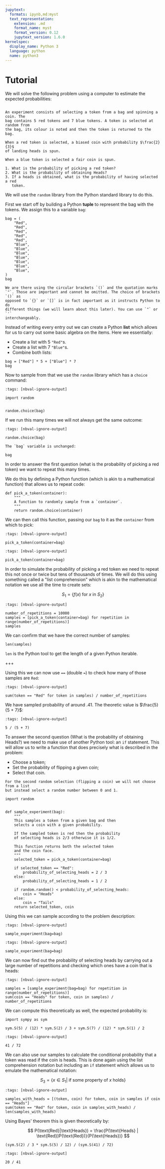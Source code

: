 ```yaml
---
jupytext:
  formats: ipynb,md:myst
  text_representation:
    extension: .md
    format_name: myst
    format_version: 0.12
    jupytext_version: 1.6.0
kernelspec:
  display_name: Python 3
  language: python
  name: python3
---
```


# Tutorial

We will solve the following problem using a computer to estimate the expected
probabilities:


```{admonition} Problem

An experiment consists of selecting a token from a bag and spinning a coin. The
bag contains 5 red tokens and 7 blue tokens. A token is selected at random from
the bag, its colour is noted and then the token is returned to the bag.

When a red token is selected, a biased coin with probability $\frac{2}{3}$
of landing heads is spun.

When a blue token is selected a fair coin is spun.

1. What is the probability of picking a red token?
2. What is the probability of obtaining Heads?
3. If a heads is obtained, what is the probability of having selected a red
   token.
```

We will use the `random` library from the Python standard library to do this.

First we start off by building a Python **tuple** to represent the bag with the
tokens. We assign this to a variable `bag`:

```{code-cell} ipython3
bag = (
    "Red",
    "Red",
    "Red",
    "Red",
    "Red",
    "Blue",
    "Blue",
    "Blue",
    "Blue",
    "Blue",
    "Blue",
    "Blue",
)
bag
```

```{attention}
We are there using the circular brackets `()` and the quotation marks
`"`. Those are important and cannot be omitted. The choice of brackets `()` as
opposed to `{}` or `[]` is in fact important as it instructs Python to do
different things (we will learn about this later). You can use `"` or `'`
interchangeably.
```

Instead of writing every entry out we can create a Python **list** which allows
for us to carry out some basic algebra on the items. Here we essentially:

- Create a list with 5 `"Red"`s.
- Create a list with 7 `"Blue"`s.
- Combine both lists:

```{code-cell} ipython3
bag = ["Red"] * 5 + ["Blue"] * 7
bag
```

Now to sample from that we use the `random` library which has a `choice`
command:

```{code-cell} ipython3
:tags: [nbval-ignore-output]

import random


random.choice(bag)
```

If we run this many times we will not always get the same outcome:

```{code-cell} ipython3
:tags: [nbval-ignore-output]

random.choice(bag)
```

```{attention}
The `bag` variable is unchanged:
```

```{code-cell} ipython3
bag
```

In order to answer the first question (what is the probability of picking a red
token) we want to repeat this many times.

We do this by defining a Python function (which is akin to a mathematical
function) that allows us to repeat code:

```{code-cell} ipython3
def pick_a_token(container):
    """
    A function to randomly sample from a `container`.
    """
    return random.choice(container)
```

We can then call this function, passing our `bag` to it as the `container` from
which to pick:

```{code-cell} ipython3
:tags: [nbval-ignore-output]

pick_a_token(container=bag)
```

```{code-cell} ipython3
:tags: [nbval-ignore-output]

pick_a_token(container=bag)
```

In order to simulate the probability of picking a red token we need to repeat
this not once or twice but tens of thousands of times. We will do this using
something called a "list comprehension" which is akin to the mathematical
notation we use all the time to create sets:

$$
    S_1 = \{f(x)\text{ for }x\text{ in }S_2\}
$$

```{code-cell} ipython3
:tags: [nbval-ignore-output]

number_of_repetitions = 10000
samples = [pick_a_token(container=bag) for repetition in range(number_of_repetitions)]
samples
```

We can confirm that we have the correct number of samples:

```{code-cell} ipython3
len(samples)
```

`len` is the Python tool to get the length of a given Python iterable.

+++

Using this we can now use `==` (double `=`) to check how many of those samples are `Red`:

```{code-cell} ipython3
:tags: [nbval-ignore-output]

sum(token == "Red" for token in samples) / number_of_repetitions
```

We have sampled  probability of around .41. The theoretic value is $\frac{5}{5 +
7}$:

```{code-cell} ipython3
:tags: [nbval-ignore-output]

5 / (5 + 7)
```

To answer the second question (What is the probability of obtaining Heads?) we
need to make use of another Python tool: an `if` statement. This will allow us
to write a function that does precisely what is described in the problem:

- Choose a token;
- Set the probability of flipping a given coin;
- Select that coin.

```{attention}
For the second random selection (flipping a coin) we will not choose from a list
but instead select a random number between 0 and 1.
```

```{code-cell} ipython3
import random


def sample_experiment(bag):
    """
    This samples a token from a given bag and then
    selects a coin with a given probability.

    If the sampled token is red then the probability
    of selecting heads is 2/3 otherwise it is 1/2.

    This function returns both the selected token
    and the coin face.
    """
    selected_token = pick_a_token(container=bag)

    if selected_token == "Red":
        probability_of_selecting_heads = 2 / 3
    else:
        probability_of_selecting_heads = 1 / 2

    if random.random() < probability_of_selecting_heads:
        coin = "Heads"
    else:
        coin = "Tails"
    return selected_token, coin
```

Using this we can sample according to the problem description:

```{code-cell} ipython3
:tags: [nbval-ignore-output]

sample_experiment(bag=bag)
```

```{code-cell} ipython3
:tags: [nbval-ignore-output]

sample_experiment(bag=bag)
```

We can now find out the probability of selecting heads by carrying out a large
number of repetitions and checking which ones have a coin that is heads:

```{code-cell} ipython3
:tags: [nbval-ignore-output]

samples = [sample_experiment(bag=bag) for repetition in range(number_of_repetitions)]
sum(coin == "Heads" for token, coin in samples) / number_of_repetitions
```

We can compute this theoretically as well, the expected probability is:

```{code-cell} ipython3
import sympy as sym

sym.S(5) / (12) * sym.S(2) / 3 + sym.S(7) / (12) * sym.S(1) / 2
```

```{code-cell} ipython3
:tags: [nbval-ignore-output]

41 / 72
```

We can also use our samples to calculate the conditional probability that a
token was read if the coin is heads. This is done again using the list
comprehension notation but including an `if` statement which allows us to
emulate the mathematical notation:

$$
    S_3 = \{x \in S_1  | \text{ if some property of \(x\) holds}\}
$$

```{code-cell} ipython3
:tags: [nbval-ignore-output]

samples_with_heads = [(token, coin) for token, coin in samples if coin == "Heads"]
sum(token == "Red" for token, coin in samples_with_heads) / len(samples_with_heads)
```

Using Bayes' theorem this is given theoretically by:

$$
    P(\text{Red}|\text{Heads}) = \frac{P(\text{Heads} | \text{Red})P(\text{Red})}{P(\text{Heads})}
$$

```{code-cell} ipython3
(sym.S(2) / 3 * sym.S(5) / 12) / (sym.S(41) / 72)
```

```{code-cell} ipython3
:tags: [nbval-ignore-output]

20 / 41
```

